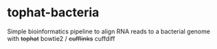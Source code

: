 # tophat-bacteria
Simple bioinformatics pipeline to align RNA reads to a bacterial genome with ~~tophat~~ bowtie2 / ~~cufflinks~~ cuffdiff
